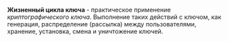  **Жизненный цикла ключа** - практическое применение *криптографического ключа*. Выполнение таких действий с ключом, как генерация, распределение (рассылка) между пользователями, хранение, установка, смена и уничтожение ключей.